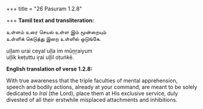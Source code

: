 +++
title = "26 Pasuram 1.2.8"

+++
**Tamil text and transliteration:**

உள்ளம் உரை செயல் உள்ள இம் மூன்றையும்  
உள்ளிக் கெடுத்து இறை உள்ளில் ஒடுங்கே.

uḷḷam urai ceyal uḷḷa im mūṉṟaiyum  
uḷḷik keṭuttu iṟai uḷḷil oṭuṅkē.

**English translation of verse 1.2.8:**

With true awareness that the triple faculties of mental apprehension, speech and bodily actions, already at your command, are meant to be solely dedicated to *Irai* (the Lord), place them at His exclusive service, duly divested of all their erstwhile misplaced attachments and inhibitions.


